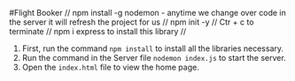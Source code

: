 #Flight Booker
// npm install -g nodemon - anytime we change over code in the server it will refresh the project for us
// npm init -y
// Ctr + c to terminate 
// npm i express to install this library
// 
1. First, run the command `npm install` to install all the libraries necessary.
2. Run the command in the Server file `nodemon index.js` to start the server.
3. Open the `index.html` file to view the home page. 